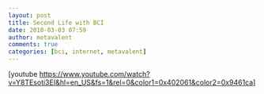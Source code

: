 ```yaml
---
layout: post
title: Second Life with BCI
date: 2010-03-03 07:59
author: metavalent
comments: true
categories: [bci, internet, metavalent]
---
```

[youtube https://www.youtube.com/watch?v=Y8TEsoti3EI&hl=en_US&fs=1&rel=0&color1=0x402061&color2=0x9461ca]
